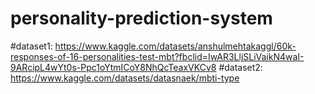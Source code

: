 # personality-prediction-system

#dataset1: https://www.kaggle.com/datasets/anshulmehtakaggl/60k-responses-of-16-personalities-test-mbt?fbclid=IwAR3LljSLiVaikN4waI-9ARcipL4wYt0s-Ppc1oYtmICoY8NhQcTeaxVKCv8
#dataset2: https://www.kaggle.com/datasets/datasnaek/mbti-type
